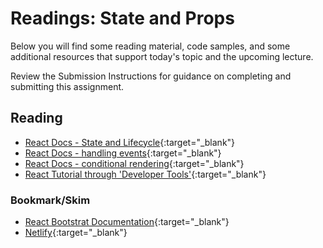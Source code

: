 # Readings: State and Props

Below you will find some reading material, code samples, and some additional resources that support today's topic and the upcoming lecture.

Review the Submission Instructions for guidance on completing and submitting this assignment.

## Reading

- [React Docs - State and Lifecycle](https://reactjs.org/docs/state-and-lifecycle.html){:target="_blank"}
- [React Docs - handling events](https://reactjs.org/docs/handling-events.html){:target="_blank"}
- [React Docs - conditional rendering](ttps://reactjs.org/docs/conditional-rendering.html){:target="_blank"}
- [React Tutorial through 'Developer Tools'](https://reactjs.org/tutorial/tutorial.html){:target="_blank"}


<!-- ## Additional Resources

PLACEHOLDER

### Videos

PLACEHOLDER -->

### Bookmark/Skim

- [React Bootstrat Documentation](https://react-bootstrap.github.io/){:target="_blank"}
- [Netlify](https://www.netlify.com/){:target="_blank"}
